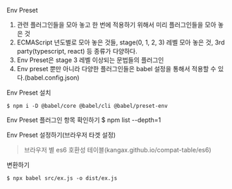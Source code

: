 Env Preset
1. 관련 플러그인들을 모아 놓고 한 번에 적용하기 위해서 미리 플러그인들을 모아 놓은 것
2. ECMAScript 년도별로 모아 놓은 것들, stage(0, 1, 2, 3) 레벨 모아 놓은 것, 3rd party(typescript, react) 등 종류가 다양하다.
3. Env Preset은 stage 3 레벨 이상되는 문법들의 플러그인
4. Env preset 뿐만 아니라 다양한 플러그인들은 babel 설정을 통해서 적용할 수 있다.(babel.config.json)


Env Preset 설치
```
$ npm i -D @babel/core @babel/cli @babel/preset-env
```

Env Preset 플러그인 항목 확인하기
$ npm list --depth=1

Env Preset 설정하기(브라우저 타겟 설정)
> 브라우저 별 es6 호환성 테이블(kangax.github.io/compat-table/es6)

변환하기
```
$ npx babel src/ex.js -o dist/ex.js
```